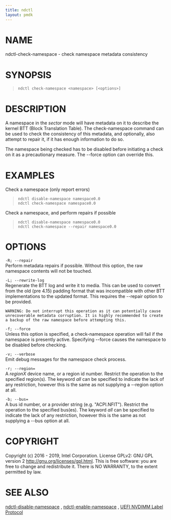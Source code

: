 ```yaml
---
title: ndctl
layout: pmdk
---
```


NAME
====

ndctl-check-namespace - check namespace metadata consistency

SYNOPSIS
========

>     ndctl check-namespace <namespace> [<options>]

DESCRIPTION
===========

A namespace in the *sector* mode will have metadata on it to describe
the kernel BTT (Block Translation Table). The check-namespace command
can be used to check the consistency of this metadata, and optionally,
also attempt to repair it, if it has enough information to do so.

The namespace being checked has to be disabled before initiating a check
on it as a precautionary measure. The --force option can override this.

EXAMPLES
========

Check a namespace (only report errors)

>     ndctl disable-namespace namespace0.0
>     ndctl check-namespace namespace0.0

Check a namespace, and perform repairs if possible

>     ndctl disable-namespace namespace0.0
>     ndctl check-namespace --repair namespace0.0

OPTIONS
=======

`-R; --repair`  
Perform metadata repairs if possible. Without this option, the raw
namespace contents will not be touched.

`-L; --rewrite-log`  
Regenerate the BTT log and write it to media. This can be used to
convert from the old (pre 4.15) padding format that was incompatible
with other BTT implementations to the updated format. This requires the
--repair option to be provided.

    WARNING: Do not interrupt this operation as it can potentially cause
    unrecoverable metadata corruption. It is highly recommended to create
    a backup of the raw namespace before attempting this.

`-f; --force`  
Unless this option is specified, a check-namespace operation will fail
if the namespace is presently active. Specifying --force causes the
namespace to be disabled before checking.

`-v; --verbose`  
Emit debug messages for the namespace check process.

`-r; --region=`  
A *regionX* device name, or a region id number. Restrict the operation
to the specified region(s). The keyword *all* can be specified to
indicate the lack of any restriction, however this is the same as not
supplying a --region option at all.

`-b; --bus=`  
A bus id number, or a provider string (e.g. "ACPI.NFIT"). Restrict the
operation to the specified bus(es). The keyword *all* can be specified
to indicate the lack of any restriction, however this is the same as not
supplying a --bus option at all.

COPYRIGHT
=========

Copyright (c) 2016 - 2019, Intel Corporation. License GPLv2: GNU GPL
version 2 <http://gnu.org/licenses/gpl.html>. This is free software: you
are free to change and redistribute it. There is NO WARRANTY, to the
extent permitted by law.

SEE ALSO
========

[ndctl-disable-namespace](ndctl-disable-namespace.md) , [ndctl-enable-namespace](ndctl-enable-namespace.md) , [UEFI NVDIMM Label
Protocol](http://www.uefi.org/sites/default/files/resources/UEFI_Spec_2_7.pdf)
